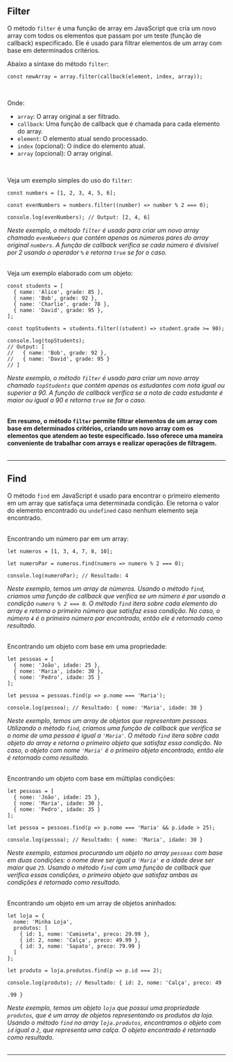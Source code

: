 ## Filter
O método `filter` é uma função de array em JavaScript que cria um novo array com todos os elementos que passam por um teste (função de callback) especificado. Ele é usado para filtrar elementos de um array com base em determinados critérios.
<br>

Abaixo a sintaxe do método `filter`:
<br>

```
const newArray = array.filter(callback(element, index, array));
```
<br>

Onde:
- `array`: O array original a ser filtrado.
- `callback`: Uma função de callback que é chamada para cada elemento do array.
- `element`: O elemento atual sendo processado.
- `index` (opcional): O índice do elemento atual.
- `array` (opcional): O array original.
<br>

Veja um exemplo simples do uso do `filter`:
<br>

```
const numbers = [1, 2, 3, 4, 5, 6];

const evenNumbers = numbers.filter((number) => number % 2 === 0);

console.log(evenNumbers); // Output: [2, 4, 6]
```
_Neste exemplo, o método `filter` é usado para criar um novo array chamado `evenNumbers` que contém apenas os números pares do array original `numbers`. A função de callback verifica se cada número é divisível por 2 usando o operador `%` e retorna `true` se for o caso._
<br><br>

Veja um exemplo elaborado com um objeto:
```
const students = [
  { name: 'Alice', grade: 85 },
  { name: 'Bob', grade: 92 },
  { name: 'Charlie', grade: 78 },
  { name: 'David', grade: 95 },
];

const topStudents = students.filter((student) => student.grade >= 90);

console.log(topStudents);
// Output: [
//   { name: 'Bob', grade: 92 },
//   { name: 'David', grade: 95 }
// ]
```
_Neste exemplo, o método `filter` é usado para criar um novo array chamado `topStudents` que contém apenas os estudantes com nota igual ou superior a 90. A função de callback verifica se a nota de cada estudante é maior ou igual a 90 e retorna `true` se for o caso._
<br><br>

**Em resumo, o método `filter` permite filtrar elementos de um array com base em determinados critérios, criando um novo array com os elementos que atendem ao teste especificado. Isso oferece uma maneira conveniente de trabalhar com arrays e realizar operações de filtragem.**
<br><br><hr>

## Find
O método `find` em JavaScript é usado para encontrar o primeiro elemento em um array que satisfaça uma determinada condição. Ele retorna o valor do elemento encontrado ou `undefined` caso nenhum elemento seja encontrado.
<br><br>

Encontrando um número par em um array:

```
let numeros = [1, 3, 4, 7, 8, 10];

let numeroPar = numeros.find(numero => numero % 2 === 0);

console.log(numeroPar); // Resultado: 4
```
_Neste exemplo, temos um array de números. Usando o método `find`, criamos uma função de callback que verifica se um número é par usando a condição `numero % 2 === 0`. O método `find` itera sobre cada elemento do array e retorna o primeiro número que satisfaz essa condição. No caso, o número `4` é o primeiro número par encontrado, então ele é retornado como resultado._
<br><br>

Encontrando um objeto com base em uma propriedade:
```
let pessoas = [
  { nome: 'João', idade: 25 },
  { nome: 'Maria', idade: 30 },
  { nome: 'Pedro', idade: 35 }
];

let pessoa = pessoas.find(p => p.nome === 'Maria');

console.log(pessoa); // Resultado: { nome: 'Maria', idade: 30 }
```
_Neste exemplo, temos um array de objetos que representam pessoas. Utilizando o método `find`, criamos uma função de callback que verifica se o nome de uma pessoa é igual a `'Maria'`. O método `find` itera sobre cada objeto do array e retorna o primeiro objeto que satisfaz essa condição. No caso, o objeto com nome `'Maria'` é o primeiro objeto encontrado, então ele é retornado como resultado._
<br><br>

Encontrando um objeto com base em múltiplas condições:

```
let pessoas = [
  { nome: 'João', idade: 25 },
  { nome: 'Maria', idade: 30 },
  { nome: 'Pedro', idade: 35 }
];

let pessoa = pessoas.find(p => p.nome === 'Maria' && p.idade > 25);

console.log(pessoa); // Resultado: { nome: 'Maria', idade: 30 }
```
_Neste exemplo, estamos procurando um objeto no array `pessoas` com base em duas condições: o nome deve ser igual a `'Maria'` e a idade deve ser maior que `25`. Usando o método `find` com uma função de callback que verifica essas condições, o primeiro objeto que satisfaz ambas as condições é retornado como resultado._
<br><br>

Encontrando um objeto em um array de objetos aninhados:
```
let loja = {
  nome: 'Minha Loja',
  produtos: [
    { id: 1, nome: 'Camiseta', preco: 29.99 },
    { id: 2, nome: 'Calça', preco: 49.99 },
    { id: 3, nome: 'Sapato', preco: 79.99 }
  ]
};

let produto = loja.produtos.find(p => p.id === 2);

console.log(produto); // Resultado: { id: 2, nome: 'Calça', preco: 49

.99 }
```
_Neste exemplo, temos um objeto `loja` que possui uma propriedade `produtos`, que é um array de objetos representando os produtos da loja. Usando o método `find` no array `loja.produtos`, encontramos o objeto com `id` igual a `2`, que representa uma calça. O objeto encontrado é retornado como resultado._
<br><br><hr>